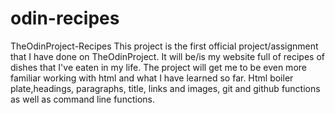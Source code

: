 # odin-recipes
TheOdinProject-Recipes 
This project is the first official project/assignment that I have done on TheOdinProject. It will be/is my website full of recipes of dishes that I've eaten in my life. The project will get me to be even more familiar working with html and what I have learned so far. Html boiler plate,headings, paragraphs, title, links and images, git and github functions as well as command line functions.